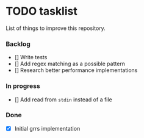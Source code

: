 # TODO tasklist

List of things to improve this repository.

### Backlog
- [] Write tests
- [] Add regex matching as a possible pattern
- [] Research better performance implementations

### In progress
- [] Add read from `stdin` instead of a file

### Done
- [x] Initial grrs implementation
